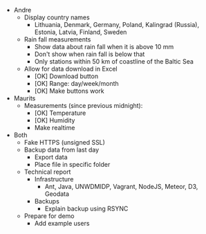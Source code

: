 - Andre
	- Display country names
		- Lithuania, Denmark, Germany, Poland, Kalingrad (Russia), Estonia, Latvia, Finland, Sweden
	- Rain fall measurements
		- Show data about rain fall when it is above 10 mm
		- Don't show when rain fall is below that
		- Only stations within 50 km of coastline of the Baltic Sea
	- Allow for data download in Excel
		- [OK] Download button
		- [OK] Range: day/week/month
		- [OK] Make buttons work
- Maurits
	- Measurements (since previous midnight):
		- [OK] Temperature
		- [OK] Humidity
		- Make realtime
- Both
	- Fake HTTPS (unsigned SSL)
	- Backup data from last day
		- Export data
		- Place file in specific folder
	- Technical report
		- Infrastructure
			- Ant, Java, UNWDMIDP, Vagrant, NodeJS, Meteor, D3, Geodata
		- Backups
			- Explain backup using RSYNC
	- Prepare for demo
		- Add example users
